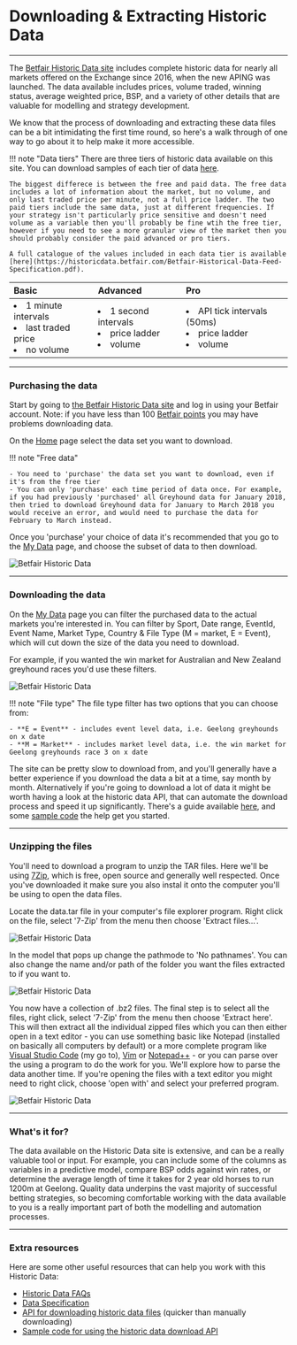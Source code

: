 
# Downloading & Extracting Historic Data

---
The [Betfair Historic Data site](https://historicdata.betfair.com/#/home) includes complete historic data for nearly all markets offered on the Exchange since 2016, when the new APING was launched. The data available includes prices, volume traded, winning status, average weighted price, BSP, and a variety of other details that are valuable for modelling and strategy development. 

We know that the process of downloading and extracting these data files can be a bit intimidating the first time round, so here's a walk through of one way to go about it to help make it more accessible. 

!!! note "Data tiers"
    There are three tiers of historic data available on this site. You can download samples of each tier of data [here](https://historicdata.betfair.com/#/help).

    The biggest differece is between the free and paid data. The free data includes a lot of information about the market, but no volume, and only last traded price per minute, not a full price ladder. The two paid tiers include the same data, just at different frequencies. If your strategy isn't particularly price sensitive and doesn't need volume as a variable then you'll probably be fine wtih the free tier, however if you need to see a more granular view of the market then you should probably consider the paid advanced or pro tiers. 

    A full catalogue of the values included in each data tier is available [here](https://historicdata.betfair.com/Betfair-Historical-Data-Feed-Specification.pdf).
    
**Basic**    |**Advanced**    |**Pro**            
:------------|:---------------|:------------
<li>1 minute intervals</li><li>last traded price</li><li>no volume</li> | <li>1 second intervals</li><li>price ladder</li><li>volume</li> | <li>API tick intervals (50ms)</li><li>price ladder</li><li>volume</li>
 

---
### Purchasing the data

Start by going to [the Betfair Historic Data site](https://historicdata.betfair.com/#/home) and log in using your Betfair account. Note: if you have less than 100 [Betfair points](https://www.betfair.com.au/hub/help/account-help/discount-rates/) you may have problems downloading data. 

On the [Home](https://historicdata.betfair.com/#/home) page select the data set you want to download.

!!! note "Free data"

    - You need to 'purchase' the data set you want to download, even if it's from the free tier
    - You can only 'purchase' each time period of data once. For example, if you had previously 'purchased' all Greyhound data for January 2018, then tried to download Greyhound data for January to March 2018 you would receive an error, and would need to purchase the data for February to March instead. 

Once you 'purchase' your choice of data it's recommended that you go to the [My Data](https://historicdata.betfair.com/#/mydata) page, and choose the subset of data to then download.

![Betfair Historic Data](./img/historicDataDownload2.png)

---
### Downloading the data

On the [My Data](https://historicdata.betfair.com/#/mydata) page you can filter the purchased data to the actual markets you're interested in. You can filter by Sport, Date range, EventId, Event Name, Market Type, Country & File Type (M = market, E = Event), which will cut down the size of the data you need to download.

For example, if you wanted the win market for Australian and New Zealand greyhound races you'd use these filters. 

![Betfair Historic Data](./img/historicDataDownload3.png)

!!! note "File type"
    The file type filter has two options that you can choose from:

    - **E = Event** - includes event level data, i.e. Geelong greyhounds on x date
    - **M = Market** - includes market level data, i.e. the win market for Geelong greyhounds race 3 on x date

The site can be pretty slow to download from, and you'll generally have a better experience if you download the data a bit at a time, say month by month. Alternatively if you're going to download a lot of data it might be worth having a look at the historic data API, that can automate the download process and speed it up significantly. There's a guide available [here](https://historicdata.betfair.com/#/apidocs), and some [sample code](https://github.com/betfair/historicdata) the help get you started.

---
### Unzipping the files

You'll need to download a program to unzip the TAR files. Here we'll be using [7Zip](https://www.7-zip.org/), which is free, open source and generally well respected. Once you've downloaded it make sure you also instal it onto the computer you'll be using to open the data files.

Locate the data.tar file in your computer's file explorer program. Right click on the file, select '7-Zip' from the menu then choose 'Extract files...'.

![Betfair Historic Data](./img/historicDataUnzip2.png)

In the model that pops up change the pathmode to 'No pathnames'. You can also change the name and/or path of the folder you want the files extracted to if you want to.

![Betfair Historic Data](./img/historicDataUnzip3.png)

You now have a collection of .bz2 files. The final step is to select all the files, right click, select '7-Zip' from the menu then choose 'Extract here'. This will then extract all the individual zipped files which you can then either open in a text editor - you can use something basic like Notepad (installed on basically all computers by default) or a more complete program like [Visual Studio Code](https://code.visualstudio.com/) (my go to), [Vim](https://www.vim.org/) or [Notepad++](https://notepad-plus-plus.org/) - or you can parse over the using a program to do the work for you. We'll explore how to parse the data another time. If you're opening the files with a text editor you might need to right click, choose 'open with' and select your preferred program. 

![Betfair Historic Data](./img/historicDataUnzip4.png)

---
### What's it for? 

The data available on the Historic Data site is extensive, and can be a really valuable tool or input. For example, you can include some of the columns as variables in a predictive model, compare BSP odds against win rates, or determine the average length of time it takes for 2 year old horses to run 1200m at Geelong. Quality data underpins the vast majority of successful betting strategies, so becoming comfortable working with the data available to you is a really important part of both the modelling and automation processes. 

---
### Extra resources

Here are some other useful resources that can help you work with this Historic Data:

- [Historic Data FAQs](https://historicdata.betfair.com/#/help)
- [Data Specification](https://historicdata.betfair.com/Betfair-Historical-Data-Feed-Specification.pdf)
- [API for downloading historic data files](https://historicdata.betfair.com/#/apidocs) (quicker than manually downloading)
- [Sample code for using the historic data download API](https://github.com/betfair/historicdata)
 
  